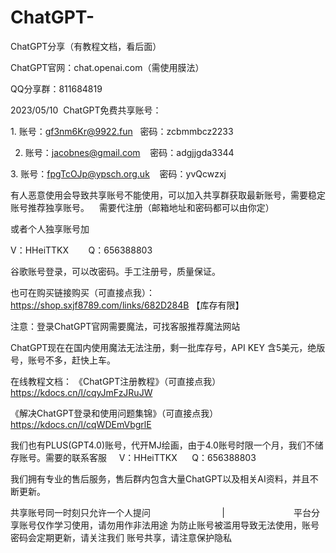 # ChatGPT-
ChatGPT分享（有教程文档，看后面）

ChatGPT官网：chat.openai.com（需使用膜法）

QQ分享群：811684819 

2023/05/10  ChatGPT免费共享账号：

1. 账号：gf3nm6Kr@9922.fun
   密码：zcbmmbcz2233

2. 账号：jacobnes@gmail.com
   密码：adgjjgda3344

3. 账号：fpgTcOJp@ypsch.org.uk
   密码：yvQcwzxj

有人恶意使用会导致共享账号不能使用，可以加入共享群获取最新账号，需要稳定账号推荐独享账号。 
 
需要代注册（邮箱地址和密码都可以由你定）

或者个人独享账号加

V：HHeiTTKX        Q：656388803 


谷歌账号登录，可以改密码。手工注册号，质量保证。

也可在购买链接购买（可直接点我）：https://shop.sxjf8789.com/links/682D284B     【库存有限】    

注意：登录ChatGPT官网需要魔法，可找客服推荐魔法网站

ChatGPT现在在国内使用魔法无法注册，剩一批库存号，API KEY
含5美元，绝版号，账号不多，赶快上车。

在线教程文档：
《ChatGPT注册教程》（可直接点我）
https://kdocs.cn/l/cqyJmFzJRuJW

《解决ChatGPT登录和使用问题集锦》（可直接点我）
https://kdocs.cn/l/cqWDEmVbgrlE

我们也有PLUS(GPT4.0)账号，代开MJ绘画，由于4.0账号时限一个月，我们不储存账号。需要的联系客服    
V：HHeiTTKX      Q：656388803

我们拥有专业的售后服务，售后群内包含大量ChatGPT以及相关AI资料，并且不断更新。

共享账号同一时刻只允许一个人提问                             |                           
平台分享账号仅作学习使用，请勿用作非法用途
为防止账号被滥用导致无法使用，账号密码会定期更新，请关注我们
账号共享，请注意保护隐私    
